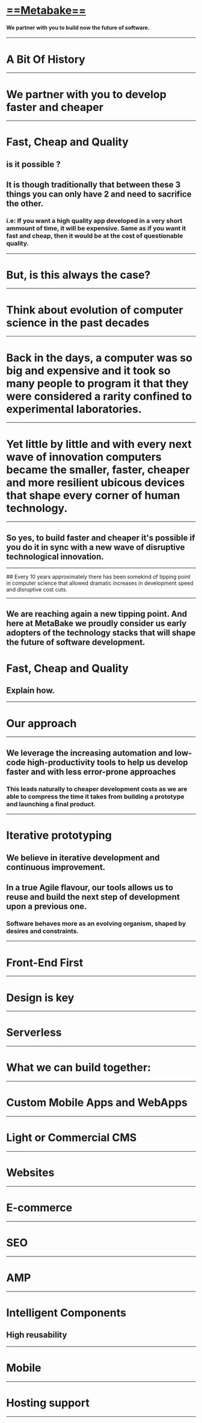 <!-- $theme: gaia -->
<!-- prerender: true -->
<!-- $size: 16:9 -->
<!-- footer: www.MetaBake.org -->

<!-- *template: invert -->

#  [==Metabake==](https://Metabake.org)

#### We partner with you to build now the future of software.

---
<!-- *template: invert -->

# A Bit Of History
<!-- img -->

---

# We partner with you to develop faster and cheaper

--- 

# Fast, Cheap and Quality
## is it possible ?
## It is though traditionally that between these 3 things you can only have 2 and need to sacrifice the other.
### i.e: If you want a high quality app developed in a very short ammount of time, it will be expensive. Same as if you want it fast and cheap, then it would be at the cost of questionable quality.

---
<!-- *template: invert -->
# But, is this always the case?

---
# Think about evolution of computer science in the past decades
<!-- show picture of cardpunched computer -->

---

# Back in the days, a computer was so big and expensive and it took so many people to program it that they were considered a rarity confined to experimental laboratories. 
---

# Yet little by little and with every next wave of innovation computers became the smaller, faster, cheaper and more resilient ubicous devices that shape every corner of human technology.
---

## So yes, to build faster and cheaper it's possible if you do it in sync with a new wave of disruptive technological innovation. 

--- 

## Every 10 years approximately there has been somekind of tipping point in computer science that allowed dramatic increases in development speed and disruptive cost cuts.

--- 

## We are reaching again a new tipping point. And here at MetaBake we proudly consider us early adopters of the technology stacks that will shape the future of software development. 

# Fast, Cheap and Quality
## Explain how.
---
<!--*template: invert -->
# Our approach

---

## We leverage the increasing automation and low-code high-productivity tools to help us develop faster and with less error-prone approaches
### This leads naturally to cheaper development costs as we are able to compress the time it takes from building a prototype and launching a final product.

---

# Iterative prototyping
## We believe in iterative development and continuous improvement. 
## In a true Agile flavour, our tools allows us to reuse and build the next step of development upon a previous one.
### Software behaves more as an evolving organism, shaped by desires and constraints.

---

# Front-End First

---

# Design is key

--- 

# Serverless
 
---
<!--*template: invert -->
# What we can build together:

---

# Custom Mobile Apps and WebApps

---

# Light or Commercial CMS

---

# Websites

---

# E-commerce

---

# SEO

---
<!-- this is important: -->
# AMP 

---

# Intelligent Components
## High reusability

---

# Mobile

---

# Hosting support

---
